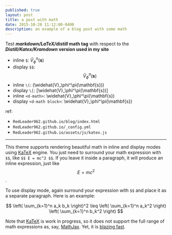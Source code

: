 ```yaml
---
published: true
layout: post
title: a post with math
date: 2015-10-20 11:12:00-0400
description: an example of a blog post with some math
---
```


Test **_markdown/LaTeX/distill_ math tag** with respect to the **_Distill/Katex/Kramdown_ version used in my site**
- inline `$`:   $\widehat{V}_\phi^\pi(\mathbf{s})$
- display `$$`:  $$\widehat{V}_\phi^\pi(\mathbf{s})$$
- inline `\(`:  \(\widehat{V}_\phi^\pi(\mathbf{s})\)
- display `\[`:  \[\widehat{V}_\phi^\pi(\mathbf{s})\]
- inline `<d-math>`:  <d-math>\widehat{V}_\phi^\pi(\mathbf{s})</d-math>
- display `<d-math block>`:  <d-math block>\widehat{V}_\phi^\pi(\mathbf{s})</d-math>

ref: 
- `RedLeader962.github.io/blog/index.html`
- `RedLeader962.github.io/_config.yml`
- `RedLeader962.github.io/assets/js/katex.js`

---

This theme supports rendering beautiful math in inline and display modes using [KaTeX](https://khan.github.io/KaTeX/) engine. You just need to surround your math expression with `$$`, like `$$ E = mc^2 $$`. If you leave it inside a paragraph, it will produce an inline expression, just like $$ E = mc^2 $$.

To use display mode, again surround your expression with `$$` and place it as a separate paragraph. Here is an example:

$$
\left( \sum_{k=1}^n a_k b_k \right)^2 \leq \left( \sum_{k=1}^n a_k^2 \right) \left( \sum_{k=1}^n b_k^2 \right)
$$

Note that [KaTeX](https://khan.github.io/KaTeX/) is work in progress, so it does not support the full range of math expressions as, say, [MathJax](https://www.mathjax.org/). Yet, it is [blazing fast](http://www.intmath.com/cg5/katex-mathjax-comparison.php).

